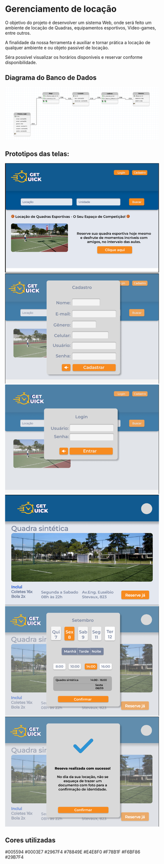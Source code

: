 # Gerenciamento de locação

O objetivo do projeto é desenvolver um sistema Web, onde será feito um ambiente de locação de Quadras, equipamentos esportivos, Video-games, entre outros.

A finalidade da nossa ferramenta é auxiliar e tornar prática a locação de qualquer ambiente e ou objeto passível de locação.

Séra possível visualizar os horários disponíveis e reservar conforme disponibilidade.

## Diagrama do Banco de Dados
![Diagrama banco de dados](/diagramaBD/Modelo_Logico_BD.PNG)
## Prototipos das telas:
![Print da tela Home](/telasAPP/TelaHome.png)
![Print da tela de Cadastro de usuario](/telasAPP/TelaCadastro.png)
![Print da tela de Login de usuario](/telasAPP/TelaLogin.png)
![Print da tela do item escolhido](/telasAPP/TelaQuadra.png)
![Print da tela de reserva do item escolhido](/telasAPP/TelaReserva.png)
![Print da tela de confirmacao de reserva](/telasAPP/TelaConfirma.png)

## Cores utilizadas

#005594
#0003E7
#2967F4
#78849E
#E4E8F0
#F78B1F
#F6BF86
#29B7F4

